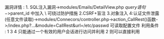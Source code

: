 漏洞详情 : 
	1. SQL注入漏洞->modules/Emails/DetailView.php $query语句->$parent_id 中加入 \ 可绕过防护措施
	2.CSRF+盲注
	3.对象注入
	4:认证文件泄露(任意文件读取)->modules/Connecors/controller.php->action_CallRest()函数->/index.php?...&module=CallRest&url=/etc/passwd 可读取配置文件
利用条件 :
	1 3 4 只能通过一个有效的用户会话进行访问并利用 2 则可以直接利用